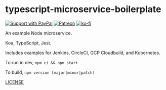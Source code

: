 # typescript-microservice-boilerplate

[![Support with PayPal](https://img.shields.io/badge/paypal-donate-yellow.png)](https://paypal.me/zacanger) [![Patreon](https://img.shields.io/badge/patreon-donate-yellow.svg)](https://www.patreon.com/zacanger) [![ko-fi](https://img.shields.io/badge/donate-KoFi-yellow.svg)](https://ko-fi.com/U7U2110VB)

An example Node microservice.

Koa, TypeScript, Jest.

Includes examples for Jenkins, CircleCI, GCP Cloudbuild, and Kubernetes.

To run in dev, `npm ci && npm start`

To build, `npm version [major|minor|patch]`

[LICENSE](./LICENSE.md)

